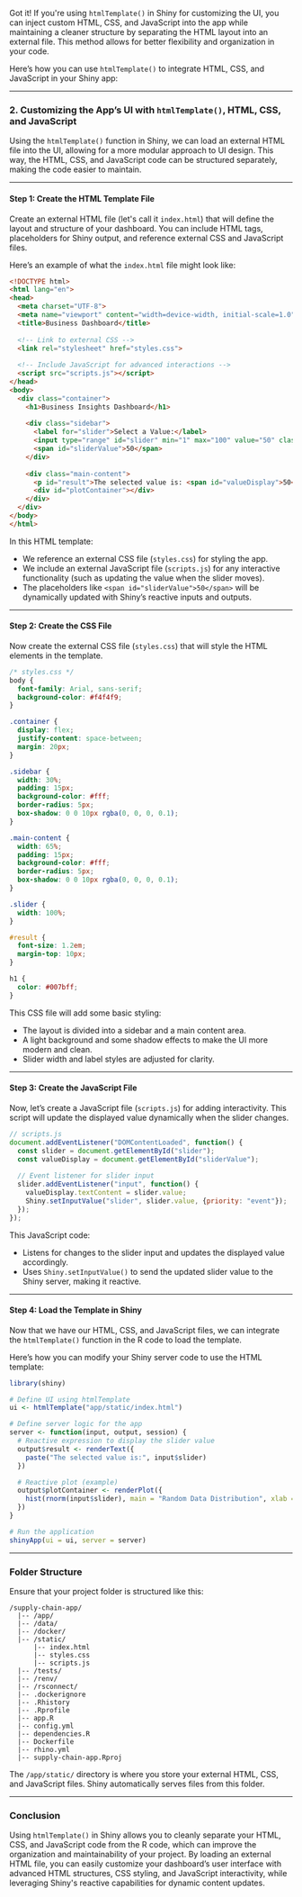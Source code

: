 Got it! If you're using `htmlTemplate()` in Shiny for customizing the UI, you can inject custom HTML, CSS, and JavaScript into the app while maintaining a cleaner structure by separating the HTML layout into an external file. This method allows for better flexibility and organization in your code.

Here’s how you can use `htmlTemplate()` to integrate HTML, CSS, and JavaScript in your Shiny app:

---

### **2. Customizing the App’s UI with `htmlTemplate()`, HTML, CSS, and JavaScript**

Using the `htmlTemplate()` function in Shiny, we can load an external HTML file into the UI, allowing for a more modular approach to UI design. This way, the HTML, CSS, and JavaScript code can be structured separately, making the code easier to maintain.

---

#### **Step 1: Create the HTML Template File**

Create an external HTML file (let's call it `index.html`) that will define the layout and structure of your dashboard. You can include HTML tags, placeholders for Shiny output, and reference external CSS and JavaScript files.

Here’s an example of what the `index.html` file might look like:

```html
<!DOCTYPE html>
<html lang="en">
<head>
  <meta charset="UTF-8">
  <meta name="viewport" content="width=device-width, initial-scale=1.0">
  <title>Business Dashboard</title>
  
  <!-- Link to external CSS -->
  <link rel="stylesheet" href="styles.css">
  
  <!-- Include JavaScript for advanced interactions -->
  <script src="scripts.js"></script>
</head>
<body>
  <div class="container">
    <h1>Business Insights Dashboard</h1>
    
    <div class="sidebar">
      <label for="slider">Select a Value:</label>
      <input type="range" id="slider" min="1" max="100" value="50" class="slider" />
      <span id="sliderValue">50</span>
    </div>
    
    <div class="main-content">
      <p id="result">The selected value is: <span id="valueDisplay">50</span></p>
      <div id="plotContainer"></div>
    </div>
  </div>
</body>
</html>
```

In this HTML template:
- We reference an external CSS file (`styles.css`) for styling the app.
- We include an external JavaScript file (`scripts.js`) for any interactive functionality (such as updating the value when the slider moves).
- The placeholders like `<span id="sliderValue">50</span>` will be dynamically updated with Shiny’s reactive inputs and outputs.

---

#### **Step 2: Create the CSS File**

Now create the external CSS file (`styles.css`) that will style the HTML elements in the template.

```css
/* styles.css */
body {
  font-family: Arial, sans-serif;
  background-color: #f4f4f9;
}

.container {
  display: flex;
  justify-content: space-between;
  margin: 20px;
}

.sidebar {
  width: 30%;
  padding: 15px;
  background-color: #fff;
  border-radius: 5px;
  box-shadow: 0 0 10px rgba(0, 0, 0, 0.1);
}

.main-content {
  width: 65%;
  padding: 15px;
  background-color: #fff;
  border-radius: 5px;
  box-shadow: 0 0 10px rgba(0, 0, 0, 0.1);
}

.slider {
  width: 100%;
}

#result {
  font-size: 1.2em;
  margin-top: 10px;
}

h1 {
  color: #007bff;
}
```

This CSS file will add some basic styling:
- The layout is divided into a sidebar and a main content area.
- A light background and some shadow effects to make the UI more modern and clean.
- Slider width and label styles are adjusted for clarity.

---

#### **Step 3: Create the JavaScript File**

Now, let’s create a JavaScript file (`scripts.js`) for adding interactivity. This script will update the displayed value dynamically when the slider changes.

```javascript
// scripts.js
document.addEventListener("DOMContentLoaded", function() {
  const slider = document.getElementById("slider");
  const valueDisplay = document.getElementById("sliderValue");
  
  // Event listener for slider input
  slider.addEventListener("input", function() {
    valueDisplay.textContent = slider.value;
    Shiny.setInputValue("slider", slider.value, {priority: "event"});
  });
});
```

This JavaScript code:
- Listens for changes to the slider input and updates the displayed value accordingly.
- Uses `Shiny.setInputValue()` to send the updated slider value to the Shiny server, making it reactive.

---

#### **Step 4: Load the Template in Shiny**

Now that we have our HTML, CSS, and JavaScript files, we can integrate the `htmlTemplate()` function in the R code to load the template.

Here’s how you can modify your Shiny server code to use the HTML template:

```R
library(shiny)

# Define UI using htmlTemplate
ui <- htmlTemplate("app/static/index.html")

# Define server logic for the app
server <- function(input, output, session) {
  # Reactive expression to display the slider value
  output$result <- renderText({
    paste("The selected value is:", input$slider)
  })

  # Reactive plot (example)
  output$plotContainer <- renderPlot({
    hist(rnorm(input$slider), main = "Random Data Distribution", xlab = "Value", col = "lightblue")
  })
}

# Run the application
shinyApp(ui = ui, server = server)
```
---

### **Folder Structure**

Ensure that your project folder is structured like this:

```
/supply-chain-app/
  |-- /app/
  |-- /data/
  |-- /docker/
  |-- /static/
      |-- index.html
      |-- styles.css
      |-- scripts.js
  |-- /tests/
  |-- /renv/
  |-- /rsconnect/
  |-- .dockerignore
  |-- .Rhistory
  |-- .Rprofile
  |-- app.R
  |-- config.yml
  |-- dependencies.R
  |-- Dockerfile
  |-- rhino.yml
  |-- supply-chain-app.Rproj
```

The `/app/static/` directory is where you store your external HTML, CSS, and JavaScript files. Shiny automatically serves files from this folder.

---

### **Conclusion**

Using `htmlTemplate()` in Shiny allows you to cleanly separate your HTML, CSS, and JavaScript code from the R code, which can improve the organization and maintainability of your project. By loading an external HTML file, you can easily customize your dashboard’s user interface with advanced HTML structures, CSS styling, and JavaScript interactivity, while leveraging Shiny's reactive capabilities for dynamic content updates.
